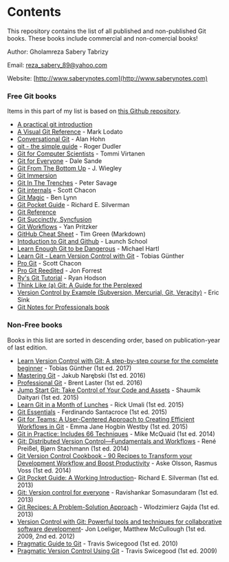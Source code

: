 Contents
========
This repository contains the list of all published and non-published Git books. These books include commercial and non-comercial books!

Author: Gholamreza Sabery Tabrizy

Email: reza_sabery_89@yahoo.com

Website: [http://www.saberynotes.com](http://www.saberynotes.com)

### Free Git books
Items in this part of my list is based on [this Github repository](https://github.com/vhf/free-programming-books).
* [A practical git introduction](http://marc.helbling.fr/2014/09/practical-git-introduction)
* [A Visual Git Reference](http://marklodato.github.io/visual-git-guide/index-en.html) - Mark Lodato
* [Conversational Git](http://blog.anvard.org/conversational-git/) - Alan Hohn
* [git - the simple guide](http://rogerdudler.github.io/git-guide/) - Roger Dudler
* [Git for Computer Scientists](http://eagain.net/articles/git-for-computer-scientists/) - Tommi Virtanen
* [Git for Everyone](https://anotheruiguy.gitbooks.io/gitforeveryone/) - Dale Sande
* [Git From The Bottom Up](https://jwiegley.github.io/git-from-the-bottom-up/) - J. Wiegley
* [Git Immersion](http://gitimmersion.com)
* [Git In The Trenches](http://cbx33.github.io/gitt/index.html) - Peter Savage
* [Git internals](https://github.com/pluralsight/git-internals-pdf/raw/master/drafts/peepcode-git.pdf) - Scott Chacon
* [Git Magic](http://www-cs-students.stanford.edu/~blynn/gitmagic/) - Ben Lynn
* [Git Pocket Guide](http://chimera.labs.oreilly.com/books/1230000000561/index.html) - Richard E. Silverman
* [Git Reference](http://gitref.org)
* [Git Succinctly, Syncfusion](https://www.syncfusion.com/resources/techportal/ebooks/git)
* [Git Workflows](http://documentup.com/skwp/git-workflows-book) - Yan Pritzker
* [GitHub Cheat Sheet](https://github.com/tiimgreen/github-cheat-sheet) - Tim Green (Markdown)
* [Intoduction to Git and Github](https://launchschool.com/books/git) - Launch School
* [Learn Enough Git to be Dangerous](https://www.learnenough.com/git-tutorial) - Michael Hartl
* [Learn Git - Learn Version Control with Git](http://www.git-tower.com/learn/git/ebook/command-line/introduction) - Tobias Günther
* [Pro Git](http://git-scm.com/book/en/v2) - Scott Chacon
* [Pro Git Reedited](https://leanpub.com/progitreedited) - Jon Forrest
* [Ry's Git Tutorial](http://rypress.com/tutorials/git) - Ryan Hodson
* [Think Like (a) Git: A Guide for the Perplexed](http://think-like-a-git.net)
* [Version Control by Example (Subversion, Mercurial, Git, Veracity)](http://ericsink.com/vcbe/) - Eric Sink
* [Git Notes for Professionals book](https://goalkicker.com/GitBook/)


### Non-Free books
Books in this list are sorted in descending order, based on publication-year of last edition.

* [Learn Version Control with Git: A step-by-step course for the complete beginner](https://www.amazon.com/Learn-Version-Control-step-step/dp/1520786506/ref=pd_sim_14_1?_encoding=UTF8&pd_rd_i=1520786506&pd_rd_r=F759YCFHY9FJEDMM0JGB&pd_rd_w=PkAAs&pd_rd_wg=ZfDKn&psc=1&refRID=F759YCFHY9FJEDMM0JGB) - 	Tobias Günther (1st ed. 2017)
* [Mastering Git](https://www.amazon.com/Mastering-Git-Jakub-Narebski/dp/1783553758/) - Jakub Narębski (1st ed. 2016)
* [Professional Git](https://www.amazon.com/Professional-Git-Brent-Laster/dp/111928497X/) - Brent Laster (1st ed. 2016)
* [Jump Start Git: Take Control of Your Code and Assets](https://www.amazon.com/Jump-Start-Git-Control-Assets/dp/0994182651/) - Shaumik Daityari (1st ed. 2015)
* [Learn Git in a Month of Lunches](https://www.amazon.com/Learn-Month-Lunches-Rick-Umali/dp/1617292419) - Rick Umali (1st ed. 2015)
* [Git Essentials](https://www.amazon.com/Git-Essentials-Ferdinando-Santacroce/dp/1785287907) - Ferdinando Santacroce (1st ed. 2015)
* [Git for Teams: A User-Centered Approach to Creating Efficient Workflows in Git](https://www.amazon.com/Git-Teams-User-Centered-Efficient-Workflows/dp/1491911182) - Emma Jane Hogbin Westby (1st ed. 2015)
* [Git in Practice: Includes 66 Techniques](https://www.amazon.com/Git-Practice-Techniques-Mike-McQuaid/dp/1617291978) - Mike McQuaid (1st ed. 2014)
* [Git: Distributed Version Control—Fundamentals and Workflows](https://www.amazon.com/Git-Distributed-Version-Fundamentals-Workflows/dp/1771970006) - René Preißel, Bjørn Stachmann (1st ed. 2014)
* [Git Version Control Cookbook - 90 Recipes to Transform your Development Workflow and Boost Productivity](https://www.amazon.com/Git-Version-Control-Cookbook-Productivity/dp/1782168451) - Aske Olsson, Rasmus Voss (1st ed. 2014)
* [Git Pocket Guide: A Working Introduction](https://www.amazon.com/Git-Pocket-Guide-Working-Introduction/dp/1449325866)- Richard E. Silverman (1st ed. 2013)
* [Git: Version control for everyone](https://www.amazon.com/Git-Version-everyone-Ravishankar-Somasundaram/dp/1849517525) - Ravishankar Somasundaram (1st ed. 2013)
* [Git Recipes: A Problem-Solution Approach](https://www.amazon.com/Git-Recipes-Problem-Solution-Wlodzimierz-Gajda/dp/143026103X) - Wlodzimierz Gajda (1st ed. 2013)
* [Version Control with Git: Powerful tools and techniques for collaborative software development](https://www.amazon.com/Version-Control-Git-collaborative-development/dp/1449316387)- Jon Loeliger, Matthew McCullough (1st ed. 2009, 2nd ed. 2012)
* [Pragmatic Guide to Git](https://www.amazon.com/Pragmatic-Guide-Git-Guides/dp/1934356727) - Travis Swicegood (1st ed. 2010)
* [Pragmatic Version Control Using Git](https://www.amazon.com/Pragmatic-Version-Control-Using-Starter/dp/1934356158) - Travis Swicegood (1st ed. 2009)
